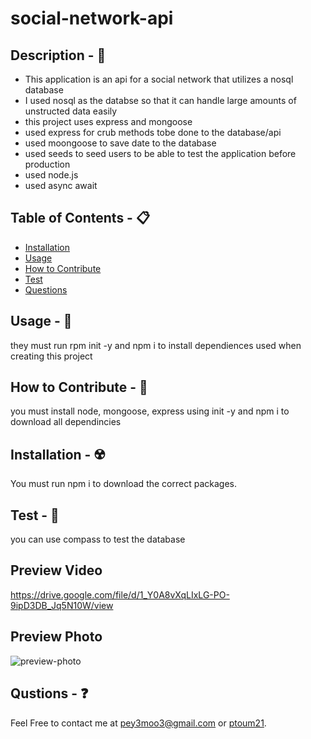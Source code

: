 # social-network-api

## Description - 💠
* This application is an api for a social network that utilizes a nosql database
* I used nosql as the databse so that it can handle large amounts of unstructed data easily
* this project uses express and mongoose
* used express for crub methods tobe done to the database/api
* used moongoose to save date to the database
* used seeds to seed users to be able to test the application before production
* used node.js
* used async await 

## Table of Contents - 📋
* [Installation](#installation---☢️)
* [Usage](#usage---💎)
* [How to Contribute](#how-to-contribute---🍴)
* [Test](#test---🧪)
* [Questions](#qustions---❓)

## Usage - 💎
they must run rpm init -y and npm i to install dependiences used when creating this project

## How to Contribute - 🍴
you must install node, mongoose, express using init -y and npm i to download all dependincies

## Installation - ☢️
 You must run npm i to download the correct packages.

## Test - 🧪
you can use compass to test the database 

## Preview Video
https://drive.google.com/file/d/1_Y0A8vXqLIxLG-PO-9ipD3DB_Jq5N10W/view

## Preview Photo
![preview-photo](https://github.com/pToum21/social-network-api/assets/138056441/988906c0-9e48-4273-a00e-d05c6879a798)

## Qustions - ❓
Feel Free to contact me at pey3moo3@gmail.com or [ptoum21](https://github.com/ptoum21).
